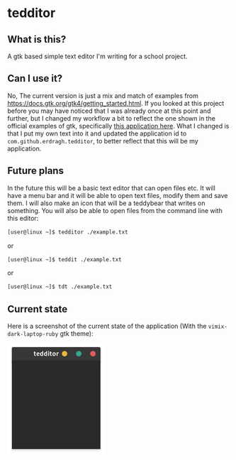 # tedditor
## What is this?
A gtk based simple text editor I'm writing for a school project.

## Can I use it?
No,
The current version is just a mix and match of examples from https://docs.gtk.org/gtk4/getting_started.html. If you looked at this project before you may have noticed that I was already once at this point and further, but I changed my workflow a bit to reflect the one shown in the official examples of gtk, specifically [this application here](https://gitlab.gnome.org/GNOME/gtk/-/tree/master/examples/application1 "the GTK4 example1 application"). What I changed is that I put my own text into it and updated the application id to `com.github.erdragh.tedditor`, to better reflect that this will be my application.

## Future plans
In the future this will be a basic text editor that can open files etc. It will have a menu bar and it will be able to open text files, modify them and save them. I will also make an icon that will be a teddybear that writes on something.
You will also be able to open files from the command line with this editor:

```bash
[user@linux ~]$ tedditor ./example.txt
```

or

```bash
[user@linux ~]$ teddit ./example.txt
```

or

```bash
[user@linux ~]$ tdt ./example.txt
```

## Current state

Here is a screenshot of the current state of the application (With the `vimix-dark-laptop-ruby` gtk theme):

![vimix](https://github.com/Erdragh/tedditor/raw/main/preview3.png "Screenshot with `vimix-dark-laptop-ruby`")